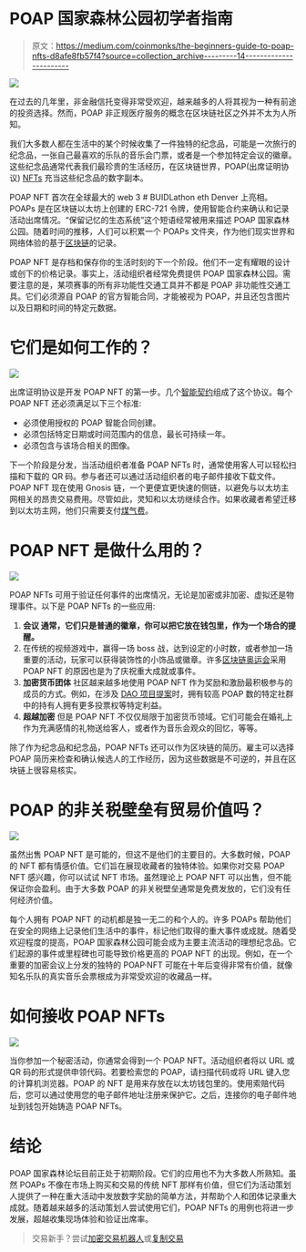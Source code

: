 # POAP 国家森林公园初学者指南

> 原文：<https://medium.com/coinmonks/the-beginners-guide-to-poap-nfts-d8afe8fb57f4?source=collection_archive---------14----------------------->

![](img/cc19357b985835bfa560624b7006df46.png)

在过去的几年里，非金融信托变得非常受欢迎，越来越多的人将其视为一种有前途的投资选择。然而，POAP 非正规医疗服务的概念在区块链社区之外并不太为人所知。

我们大多数人都在生活中的某个时候收集了一件独特的纪念品，可能是一次旅行的纪念品，一张自己最喜欢的乐队的音乐会门票，或者是一个参加特定会议的徽章。这些纪念品通常代表我们最珍贵的生活经历，在区块链世界，POAP(出席证明协议) [NFTs](/@orbis86/the-beginners-guide-to-nfts-fe66dc769dd2?source=user_profile---------31----------------------------) 充当这些纪念品的数字副本。

POAP NFT 首次在全球最大的 web 3 # BUIDLathon eth Denver 上亮相。POAPs 是在区块链以太坊上创建的 ERC-721 令牌，使用智能合约来确认和记录活动出席情况。“保留记忆的生态系统”这个短语经常被用来描述 POAP 国家森林公园。随着时间的推移，人们可以积累一个 POAPs 文件夹，作为他们现实世界和网络体验的基于[区块链](/@orbis86/how-blockchain-technology-can-revive-the-global-economy-af2338d363dd?source=user_profile---------20----------------------------)的记录。

POAP NFT 是存档和保存你的生活时刻的下一个阶段。他们不一定有耀眼的设计或创下的价格记录。事实上，活动组织者经常免费提供 POAP 国家森林公园。需要注意的是，某项赛事的所有非功能性交通工具并不都是 POAP 非功能性交通工具。它们必须源自 POAP 的官方智能合同，才能被视为 POAP，并且还包含图片以及日期和时间的特定元数据。

# 它们是如何工作的？

![](img/249cf70d18144206cf35ac9cf11b225d.png)

出席证明协议是开发 POAP NFT 的第一步。几个[智能契约](https://ethereum.org/en/developers/docs/smart-contracts/)组成了这个协议。每个 POAP NFT 还必须满足以下三个标准:

*   必须使用授权的 POAP 智能合同创建。
*   必须包括特定日期或时间范围内的信息，最长可持续一年。
*   必须包含与该场合相关的图像。

下一个阶段是分发，当活动组织者准备 POAP NFTs 时，通常使用客人可以轻松扫描和下载的 QR 码。参与者还可以通过活动组织者的电子邮件接收下载文件。POAP NFT 现在使用 Gnosis 链，一个更便宜更快速的侧链，以避免与以太坊主网相关的昂贵交易费用。尽管如此，灵知和以太坊继续合作。如果收藏者希望迁移到以太坊主网，他们只需要支付[煤气费](/@orbis86/what-are-gas-fees-and-how-are-they-calculated-b98db12ff33c?source=user_profile---------15----------------------------)。

# **POAP NFT 是做什么用的？**

![](img/25e830e7162471975b6902f12871c97a.png)

POAP NFTs 可用于验证任何事件的出席情况，无论是加密或非加密、虚拟还是物理事件。以下是 POAP NFTs 的一些应用:

1.  **会议
    通常，它们只是普通的徽章，你可以把它放在钱包里，作为一个场合的提醒。**
2.  在传统的视频游戏中，赢得一场 boss 战，达到设定的小时数，或者参加一场重要的活动，玩家可以获得装饰性的小饰品或徽章。许多[区块链奥运会](https://www.forbes.com/sites/theyec/2022/08/02/3-things-you-need-to-know-about-blockchain-gaming/)采用 POAP NFT 的原因也是为了庆祝重大成就或事件。
3.  **加密货币团体** 社区越来越多地使用 POAP NFT 作为奖励和激励最积极参与的成员的方式。例如，在涉及 [DAO 项目提案](https://aragon.org/how-to/structure-dao-proposals-and-build-proposal-processes)时，拥有较高 POAP 数的特定社群中的持有人拥有更多投票权等特定利益。
4.  **超越加密** 但是 POAP NFT 不仅仅局限于加密货币领域。它们可能会在婚礼上作为充满感情的礼物送给客人，或者作为音乐会观众的回忆，等等。

除了作为纪念品和纪念品，POAP NFTs 还可以作为区块链的简历。雇主可以选择 POAP 简历来检查和确认候选人的工作经历，因为这些数据是不可逆的，并且在区块链上很容易核实。

# POAP 的非关税壁垒有贸易价值吗？

![](img/f2f45eaa33661e214a72b8723c7cbd02.png)

虽然出售 POAP NFT 是可能的，但这不是他们的主要目的。大多数时候，POAP 的 NFT 都有情感价值。它们旨在展现收藏者的独特体验。如果你对交易 POAP NFT 感兴趣，你可以试试 NFT 市场。虽然理论上 POAP NFT 可以出售，但不能保证你会盈利。由于大多数 POAP 的非关税壁垒通常是免费发放的，它们没有任何经济价值。

每个人拥有 POAP NFT 的动机都是独一无二的和个人的。许多 POAPs 帮助他们在安全的网络上记录他们生活中的事件，标记他们取得的重大事件或成就。随着受欢迎程度的提高，POAP 国家森林公园可能会成为主要主流活动的理想纪念品。它们起源的事件或里程碑也可能导致价格更高的 POAP NFT 的出现。例如，在一个重要的加密会议上分发的独特的 POAP·NFT 可能在十年后变得非常有价值，就像知名乐队的真实音乐会票根成为非常受欢迎的收藏品一样。

# **如何接收 POAP NFTs**

![](img/add632345357881880e0c309d7367a9a.png)

当你参加一个秘密活动，你通常会得到一个 POAP NFT。活动组织者将以 URL 或 QR 码的形式提供申领代码。若要检索您的 POAP，请扫描代码或将 URL 键入您的计算机浏览器。POAP 的 NFT 是用来存放在以太坊钱包里的。使用索赔代码后，您可以通过使用您的电子邮件地址注册来保护它。之后，连接你的电子邮件地址到钱包开始铸造 POAP NFTs。

# **结论**

POAP 国家森林论坛目前正处于初期阶段。它们的应用也不为大多数人所熟知。虽然 POAPs 不像在市场上购买和交易的传统 NFT 那样有价值，但它们为活动策划人提供了一种在重大活动中发放数字奖励的简单方法，并帮助个人和团体记录重大成就。随着越来越多的活动策划人尝试使用它们，POAP NFTs 的用例也将进一步发展，超越收集现场体验和验证出席率。

> 交易新手？尝试[加密交易机器人](/coinmonks/crypto-trading-bot-c2ffce8acb2a)或[复制交易](/coinmonks/top-10-crypto-copy-trading-platforms-for-beginners-d0c37c7d698c)